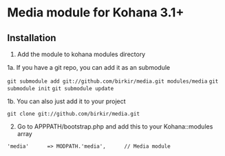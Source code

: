 Media module for Kohana 3.1+
=============

Installation
-------------

1. Add the module to kohana modules directory

1a. If you have a git repo, you can add it as an submodule

`git submodule add git://github.com/birkir/media.git modules/media`
`git submodule init`
`git submodule update`

1b. You can also just add it to your project

`
git clone git://github.com/birkir/media.git
`

2. Go to APPPATH/bootstrap.php and add this to your Kohana::modules array

`
'media'      => MODPATH.'media',      // Media module
`